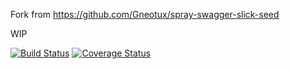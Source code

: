 Fork from https://github.com/Gneotux/spray-swagger-slick-seed

WIP

[![Build Status](https://travis-ci.org/Gneotux/pfc.svg?branch=master)](https://travis-ci.org/Gneotux/pfc)
[![Coverage Status](https://coveralls.io/repos/Gneotux/pfc/badge.svg?branch=master&service=github)](https://coveralls.io/github/Gneotux/pfc?branch=master)

